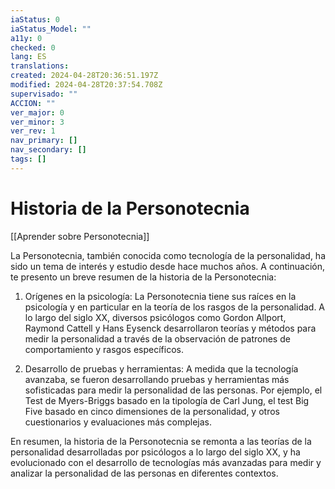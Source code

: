 ```yaml
---
iaStatus: 0
iaStatus_Model: ""
a11y: 0
checked: 0
lang: ES
translations: 
created: 2024-04-28T20:36:51.197Z
modified: 2024-04-28T20:37:54.708Z
supervisado: ""
ACCION: ""
ver_major: 0
ver_minor: 3
ver_rev: 1
nav_primary: []
nav_secondary: []
tags: []
---
```

# Historia de la Personotecnia

[[Aprender sobre Personotecnia]]

La Personotecnia, también conocida como tecnología de la personalidad, ha sido un tema de interés y estudio desde hace muchos años. A continuación, te presento un breve resumen de la historia de la Personotecnia:

1. Orígenes en la psicología: La Personotecnia tiene sus raíces en la psicología y en particular en la teoría de los rasgos de la personalidad. A lo largo del siglo XX, diversos psicólogos como Gordon Allport, Raymond Cattell y Hans Eysenck desarrollaron teorías y métodos para medir la personalidad a través de la observación de patrones de comportamiento y rasgos específicos.

2. Desarrollo de pruebas y herramientas: A medida que la tecnología avanzaba, se fueron desarrollando pruebas y herramientas más sofisticadas para medir la personalidad de las personas. Por ejemplo, el Test de Myers-Briggs basado en la tipología de Carl Jung, el test Big Five basado en cinco dimensiones de la personalidad, y otros cuestionarios y evaluaciones más complejas.

En resumen, la historia de la Personotecnia se remonta a las teorías de la personalidad desarrolladas por psicólogos a lo largo del siglo XX, y ha evolucionado con el desarrollo de tecnologías más avanzadas para medir y analizar la personalidad de las personas en diferentes contextos.
